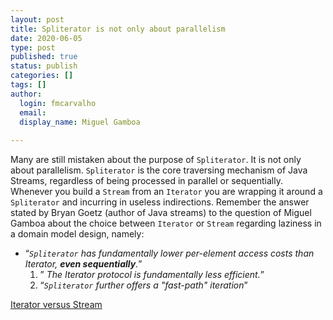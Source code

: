 ```yaml
---
layout: post
title: Spliterator is not only about parallelism
date: 2020-06-05
type: post
published: true
status: publish
categories: []
tags: []
author:
  login: fmcarvalho
  email: 
  display_name: Miguel Gamboa
  
---
```


Many are still mistaken about the purpose of `Spliterator`. 
It is not only about parallelism.
`Spliterator` is the core traversing mechanism of Java Streams,
regardless of being processed in parallel or sequentially.
Whenever you build a `Stream` from an `Iterator` you are wrapping
it around a `Spliterator` and incurring in useless indirections.
Remember the answer stated by Bryan Goetz (author of Java streams)
to the question of Miguel Gamboa about the choice between `Iterator`
or `Stream` regarding laziness in a domain model design, namely:
* “_`Spliterator` has fundamentally lower per-element access costs than _Iterator_, **even sequentially**._”
  1. ” _The Iterator protocol is fundamentally less efficient._”
  2. “_`Spliterator` further offers a "fast-path" iteration_”

[Iterator versus Stream](https://stackoverflow.com/a/31212695/1140754)
